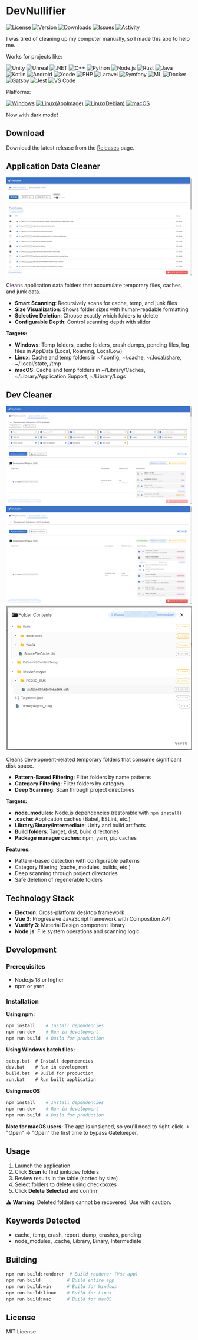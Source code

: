 # DevNullifier

[![License](https://img.shields.io/badge/license-MIT-blue.svg)](LICENSE)
![Version](https://img.shields.io/github/package-json/v/Hermesiss/DevNullifier)
![Downloads](https://img.shields.io/github/downloads/Hermesiss/DevNullifier/total)
![Issues](https://img.shields.io/github/issues/Hermesiss/DevNullifier)
![Activity](https://img.shields.io/github/last-commit/Hermesiss/DevNullifier)

I was tired of cleaning up my computer manually, so I made this app to help me.

Works for projects like:

![Unity](https://img.shields.io/badge/Unity-000000?style=flat&logo=unity&logoColor=white)
![Unreal](https://img.shields.io/badge/Unreal-313131?style=flat&logo=unrealengine&logoColor=white)
![.NET](https://img.shields.io/badge/.NET-512BD4?style=flat&logo=dotnet&logoColor=white)
![C++](https://img.shields.io/badge/C++-00599C?style=flat&logo=cplusplus&logoColor=white)
![Python](https://img.shields.io/badge/Python-3776AB?style=flat&logo=python&logoColor=white)
![Node.js](https://img.shields.io/badge/Node.js-339933?style=flat&logo=nodedotjs&logoColor=white)
![Rust](https://img.shields.io/badge/Rust-000000?style=flat&logo=rust&logoColor=white)
![Java](https://img.shields.io/badge/Java-ED8B00?style=flat&logo=openjdk&logoColor=white)
![Kotlin](https://img.shields.io/badge/Kotlin-0095D5?style=flat&logo=kotlin&logoColor=white)
![Android](https://img.shields.io/badge/Android-3DDC84?style=flat&logo=android&logoColor=white)
![Xcode](https://img.shields.io/badge/Xcode-147EFB?style=flat&logo=xcode&logoColor=white)
![PHP](https://img.shields.io/badge/PHP-777BB4?style=flat&logo=php&logoColor=white)
![Laravel](https://img.shields.io/badge/Laravel-FF2D20?style=flat&logo=laravel&logoColor=white)
![Symfony](https://img.shields.io/badge/Symfony-000000?style=flat&logo=symfony&logoColor=white)
![ML](https://img.shields.io/badge/ML-FF6F00?style=flat&logo=tensorflow&logoColor=white)
![Docker](https://img.shields.io/badge/Docker-2496ED?style=flat&logo=docker&logoColor=white)
![Gatsby](https://img.shields.io/badge/Gatsby-663399?style=flat&logo=gatsby&logoColor=white)
![Jest](https://img.shields.io/badge/Jest-C21325?style=flat&logo=jest&logoColor=white)
![VS Code](https://img.shields.io/badge/VS_Code-007ACC?style=flat&logo=visualstudiocode&logoColor=white)

Platforms:

[![Windows](https://img.shields.io/badge/Windows-0078D6?style=flat&logo=windows&logoColor=white)](https://github.com/Hermesiss/DevNullifier/releases/latest/download/DevNullifier-Setup.exe)
[![Linux(AppImage)](<https://img.shields.io/badge/Linux%20(AppImage)-FCC624?style=flat&logo=linux&logoColor=black>)](https://github.com/Hermesiss/DevNullifier/releases/latest/download/DevNullifier-linux-x64.AppImage)
[![Linux(Debian)](https://img.shields.io/badge/Debian-A81D33?style=flat&logo=debian&logoColor=white)](https://github.com/Hermesiss/DevNullifier/releases/latest/download/DevNullifier-linux-x64.deb)
[![macOS](https://img.shields.io/badge/macOS-000000?style=flat&logo=apple&logoColor=white)](https://github.com/Hermesiss/DevNullifier/releases/latest/download/DevNullifier-mac-x64.dmg)

Now with dark mode!

## Download

Download the latest release from the [Releases](https://github.com/Hermesiss/DevNullifier/releases) page.

## Application Data Cleaner

![Application Data Cleaning Interface](.docs/img/img-appdata.png)

Cleans application data folders that accumulate temporary files, caches, and junk data.

- **Smart Scanning**: Recursively scans for cache, temp, and junk files
- **Size Visualization**: Shows folder sizes with human-readable formatting
- **Selective Deletion**: Choose exactly which folders to delete
- **Configurable Depth**: Control scanning depth with slider

**Targets:**

- **Windows**: Temp folders, cache folders, crash dumps, pending files, log files in AppData (Local, Roaming, LocalLow)
- **Linux**: Cache and temp folders in ~/.config, ~/.cache, ~/.local/share, ~/.local/state, /tmp
- **macOS**: Cache and temp folders in ~/Library/Caches, ~/Library/Application Support, ~/Library/Logs

## Dev Cleaner

![Developer Cache Cleaning](.docs/img/img-dev-filters.png)
![Pattern-Based Filtering](.docs/img/img-dev-patterns.png)
![Folder Explorer](.docs/img/img-folder-explorer.png)

Cleans development-related temporary folders that consume significant disk space.

- **Pattern-Based Filtering**: Filter folders by name patterns
- **Category Filtering**: Filter folders by category
- **Deep Scanning**: Scan through project directories

**Targets:**

- **node_modules**: Node.js dependencies (restorable with `npm install`)
- **.cache**: Application caches (Babel, ESLint, etc.)
- **Library/Binary/Intermediate**: Unity and build artifacts
- **Build folders**: Target, dist, build directories
- **Package manager caches**: npm, yarn, pip caches

**Features:**

- Pattern-based detection with configurable patterns
- Category filtering (cache, modules, builds, etc.)
- Deep scanning through project directories
- Safe deletion of regenerable folders

## Technology Stack

- **Electron**: Cross-platform desktop framework
- **Vue 3**: Progressive JavaScript framework with Composition API
- **Vuetify 3**: Material Design component library
- **Node.js**: File system operations and scanning logic

## Development

### Prerequisites

- Node.js 18 or higher
- npm or yarn

### Installation

**Using npm:**

```bash
npm install    # Install dependencies
npm run dev    # Run in development
npm run build  # Build for production
```

**Using Windows batch files:**

```cmd
setup.bat  # Install dependencies
dev.bat    # Run in development
build.bat  # Build for production
run.bat    # Run built application
```

**Using macOS:**

```bash
npm install    # Install dependencies
npm run dev    # Run in development
npm run build  # Build for production
```

**Note for macOS users:** The app is unsigned, so you'll need to right-click → "Open" → "Open" the first time to bypass Gatekeeper.

## Usage

1. Launch the application
2. Click **Scan** to find junk/dev folders
3. Review results in the table (sorted by size)
4. Select folders to delete using checkboxes
5. Click **Delete Selected** and confirm

⚠️ **Warning**: Deleted folders cannot be recovered. Use with caution.

## Keywords Detected

- cache, temp, crash, report, dump, crashes, pending
- node_modules, .cache, Library, Binary, Intermediate

## Building

```bash
npm run build:renderer  # Build renderer (Vue app)
npm run build          # Build entire app
npm run build:win      # Build for Windows
npm run build:linux    # Build for Linux
npm run build:mac      # Build for macOS
```

## License

MIT License

